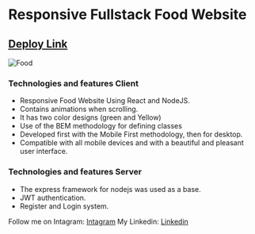 # Responsive Fullstack Food Website 
## [Deploy Link]()
![Food](/Preview.png)

### Technologies and features Client

- Responsive Food Website Using React and NodeJS.
- Contains animations when scrolling.
- It has two color designs (green and Yellow)
- Use of the BEM methodology for defining classes
- Developed first with the Mobile First methodology, then for desktop.
- Compatible with all mobile devices and with a beautiful and pleasant user interface.

### Technologies and features Server

- The express framework for nodejs was used as a base.
- JWT authentication.
- Register and Login system.

Follow me on Intagram: [Intagram](https://www.instagram.com/ui_matias/)
My Linkedin: [Linkedin](https://www.linkedin.com/in/lucas-matias-ui-matias-120ab6231/)